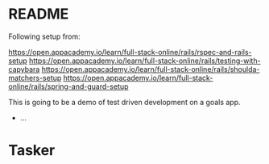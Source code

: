 # README

Following setup from:

https://open.appacademy.io/learn/full-stack-online/rails/rspec-and-rails-setup
https://open.appacademy.io/learn/full-stack-online/rails/testing-with-capybara
https://open.appacademy.io/learn/full-stack-online/rails/shoulda-matchers-setup
https://open.appacademy.io/learn/full-stack-online/rails/spring-and-guard-setup

This is going to be a demo of test driven development on a goals app. 

* ...
# Tasker
